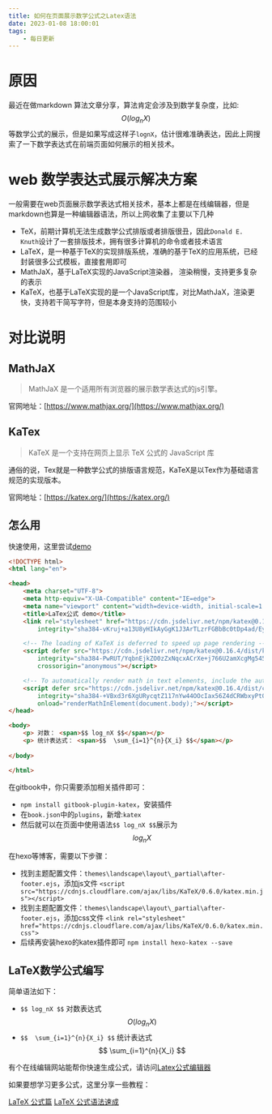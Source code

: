 ```yaml
---
title: 如何在页面展示数学公式之Latex语法
date: 2023-01-08 18:00:01
tags:
    - 每日更新
---
```


# 原因

最近在做markdown 算法文章分享，算法肯定会涉及到数学复杂度，比如: $$ O(log_nX) $$ 等数学公式的展示，但是如果写成这样子`lognX`，估计很难准确表达，因此上网搜索了一下数学表达式在前端页面如何展示的相关技术。

# web 数学表达式展示解决方案
一般需要在web页面展示数学表达式相关技术，基本上都是在线编辑器，但是markdown也算是一种编辑器语法，所以上网收集了主要以下几种

- TeX，前期计算机无法生成数学公式排版或者排版很丑，因此`Donald E. Knuth`设计了一套排版技术，拥有很多计算机的命令或者技术语言
- LaTeX，是一种基于TeX的实现排版系统，准确的基于TeX的应用系统，已经封装很多公式模板，直接套用即可
- MathJaX，基于LaTeX实现的JavaScript渲染器， 渲染稍慢，支持更多复杂的表示
- KaTeX，也基于LaTeX实现的是一个JavaScript库，对比MathJaX，渲染更快，支持若干简写字符，但是本身支持的范围较小

<!-- more -->

# 对比说明
## MathJaX

> MathJaX 是一个适用所有浏览器的展示数学表达式的js引擎。

官网地址：[https://www.mathjax.org/](https://www.mathjax.org/)

## KaTex


> KaTeX 是一个支持在网页上显示 TeX 公式的 JavaScript 库

通俗的说，Tex就是一种数学公式的排版语言规范，KaTeX是以Tex作为基础语言规范的实现版本。

官网地址：[https://katex.org/](https://katex.org/)

## 怎么用

快速使用，这里尝试[demo](/code/latex/index.html)
```html
<!DOCTYPE html>
<html lang="en">

<head>
    <meta charset="UTF-8">
    <meta http-equiv="X-UA-Compatible" content="IE=edge">
    <meta name="viewport" content="width=device-width, initial-scale=1.0">
    <title>LaTex公式 demo</title>
    <link rel="stylesheet" href="https://cdn.jsdelivr.net/npm/katex@0.16.4/dist/katex.min.css"
        integrity="sha384-vKruj+a13U8yHIkAyGgK1J3ArTLzrFGBbBc0tDp4ad/EyewESeXE/Iv67Aj8gKZ0" crossorigin="anonymous">

    <!-- The loading of KaTeX is deferred to speed up page rendering -->
    <script defer src="https://cdn.jsdelivr.net/npm/katex@0.16.4/dist/katex.min.js"
        integrity="sha384-PwRUT/YqbnEjkZO0zZxNqcxACrXe+j766U2amXcgMg5457rve2Y7I6ZJSm2A0mS4"
        crossorigin="anonymous"></script>

    <!-- To automatically render math in text elements, include the auto-render extension: -->
    <script defer src="https://cdn.jsdelivr.net/npm/katex@0.16.4/dist/contrib/auto-render.min.js"
        integrity="sha384-+VBxd3r6XgURycqtZ117nYw44OOcIax56Z4dCRWbxyPt0Koah1uHoK0o4+/RRE05" crossorigin="anonymous"
        onload="renderMathInElement(document.body);"></script>
</head>

<body>
    <p> 对数： <span>$$ log_nX $$</span></p>
    <p> 统计表达式： <span>$$  \sum_{i=1}^{n}{X_i} $$</span></p>
    
</body>

</html>

```

在gitbook中，你只需要添加相关插件即可：

- `npm install gitbook-plugin-katex`，安装插件
- 在`book.json`中的`plugins`，新增:`katex`
- 然后就可以在页面中使用语法`$$ log_nX $$`展示为$$ log_nX $$

在hexo等博客，需要以下步骤：

- 找到主题配置文件：`themes\landscape\layout\_partial\after-footer.ejs`，添加js文件 `<script src="https://cdnjs.cloudflare.com/ajax/libs/KaTeX/0.6.0/katex.min.js"></script>`
- 找到主题配置文件：`themes\landscape\layout\_partial\after-footer.ejs`，添加css文件 `<link rel="stylesheet" href="https://cdnjs.cloudflare.com/ajax/libs/KaTeX/0.6.0/katex.min.css">`
- 后续再安装hexo的katex插件即可 `npm install hexo-katex --save`


## LaTeX数学公式编写

简单语法如下：

- `$$ log_nX $$` 对数表达式 $$ O(log_nX) $$ 
- `$$  \sum_{i=1}^{n}{X_i} $$` 统计表达式 $$  \sum_{i=1}^{n}{X_i} $$

有个在线编辑网站能帮你快速生成公式，请访问[Latex公式编辑器](https://www.latexlive.com/##)

如果要想学习更多公式，这里分享一些教程：

[LaTeX 公式篇](https://zhuanlan.zhihu.com/p/110756681)
[LaTeX 公式语法速成](https://qyxf.github.io/2020/01/03/latex-formula-beginner)